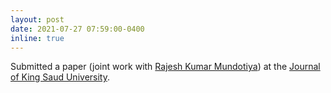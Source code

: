 ```yaml
---
layout: post
date: 2021-07-27 07:59:00-0400
inline: true
---
```


Submitted a paper (joint work with [Rajesh Kumar Mundotiya](https://in.linkedin.com/in/rajesh-kumar-mundotiya-0564a762)) at the [Journal of King Saud University](https://www.journals.elsevier.com/journal-of-king-saud-university-computer-and-information-sciences).

